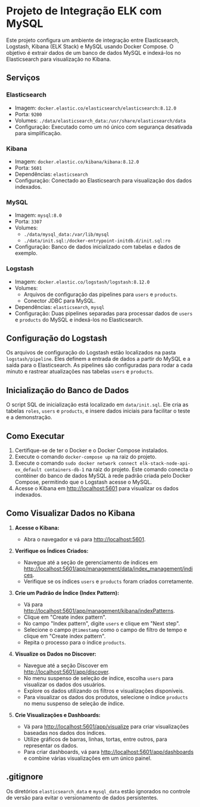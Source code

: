 # Projeto de Integração ELK com MySQL

Este projeto configura um ambiente de integração entre Elasticsearch, Logstash, Kibana (ELK Stack) e MySQL usando Docker Compose. O objetivo é extrair dados de um banco de dados MySQL e indexá-los no Elasticsearch para visualização no Kibana.

## Serviços

### Elasticsearch

- Imagem: `docker.elastic.co/elasticsearch/elasticsearch:8.12.0`
- Porta: `9200`
- Volumes: `./data/elasticsearch_data:/usr/share/elasticsearch/data`
- Configuração: Executado como um nó único com segurança desativada para simplificação.

### Kibana

- Imagem: `docker.elastic.co/kibana/kibana:8.12.0`
- Porta: `5601`
- Dependências: `elasticsearch`
- Configuração: Conectado ao Elasticsearch para visualização dos dados indexados.

### MySQL

- Imagem: `mysql:8.0`
- Porta: `3307`
- Volumes:
  - `./data/mysql_data:/var/lib/mysql`
  - `./data/init.sql:/docker-entrypoint-initdb.d/init.sql:ro`
- Configuração: Banco de dados inicializado com tabelas e dados de exemplo.

### Logstash

- Imagem: `docker.elastic.co/logstash/logstash:8.12.0`
- Volumes:
  - Arquivos de configuração das pipelines para `users` e `products`.
  - Conector JDBC para MySQL.
- Dependências: `elasticsearch`, `mysql`
- Configuração: Duas pipelines separadas para processar dados de `users` e `products` do MySQL e indexá-los no Elasticsearch.

## Configuração do Logstash

Os arquivos de configuração do Logstash estão localizados na pasta `logstash/pipeline`. Eles definem a entrada de dados a partir do MySQL e a saída para o Elasticsearch. As pipelines são configuradas para rodar a cada minuto e rastrear atualizações nas tabelas `users` e `products`.

## Inicialização do Banco de Dados

O script SQL de inicialização está localizado em `data/init.sql`. Ele cria as tabelas `roles`, `users` e `products`, e insere dados iniciais para facilitar o teste e a demonstração.

## Como Executar

1. Certifique-se de ter o Docker e o Docker Compose instalados.
2. Execute o comando `docker-compose up` na raiz do projeto.
3. Execute o comando `sudo docker network connect elk-stack-node-api-ex_default containers-db-1` na raiz do projeto. Este comando conecta o contêiner do banco de dados MySQL à rede padrão criada pelo Docker Compose, permitindo que o Logstash acesse o MySQL.
4. Acesse o Kibana em [http://localhost:5601](http://localhost:5601) para visualizar os dados indexados.

## Como Visualizar Dados no Kibana

1. **Acesse o Kibana:**

   - Abra o navegador e vá para [http://localhost:5601](http://localhost:5601).

2. **Verifique os Índices Criados:**

   - Navegue até a seção de gerenciamento de índices em [http://localhost:5601/app/management/data/index_management/indices](http://localhost:5601/app/management/data/index_management/indices).
   - Verifique se os índices `users` e `products` foram criados corretamente.

3. **Crie um Padrão de Índice (Index Pattern):**

   - Vá para [http://localhost:5601/app/management/kibana/indexPatterns](http://localhost:5601/app/management/kibana/indexPatterns).
   - Clique em "Create index pattern".
   - No campo "Index pattern", digite `users` e clique em "Next step".
   - Selecione o campo `@timestamp` como o campo de filtro de tempo e clique em "Create index pattern".
   - Repita o processo para o índice `products`.

4. **Visualize os Dados no Discover:**

   - Navegue até a seção Discover em [http://localhost:5601/app/discover](http://localhost:5601/app/discover).
   - No menu suspenso de seleção de índice, escolha `users` para visualizar os dados dos usuários.
   - Explore os dados utilizando os filtros e visualizações disponíveis.
   - Para visualizar os dados dos produtos, selecione o índice `products` no menu suspenso de seleção de índice.

5. **Crie Visualizações e Dashboards:**
   - Vá para [http://localhost:5601/app/visualize](http://localhost:5601/app/visualize) para criar visualizações baseadas nos dados dos índices.
   - Utilize gráficos de barras, linhas, tortas, entre outros, para representar os dados.
   - Para criar dashboards, vá para [http://localhost:5601/app/dashboards](http://localhost:5601/app/dashboards) e combine várias visualizações em um único painel.

## .gitignore

Os diretórios `elasticsearch_data` e `mysql_data` estão ignorados no controle de versão para evitar o versionamento de dados persistentes.
